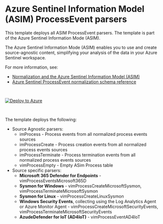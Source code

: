 # Azure Sentinel Information Model (ASIM) ProcessEvent parsers 

This template deploys all ASIM ProcessEvent parsers. The template is part of the Azure Sentinel Information Mode (ASIM).

The Azure Sentinel Information Mode (ASIM) enables you to use and create source-agnostic content, simplifying your analysis of the data in your Azure Sentinel workspace.

For more information, see:

- [Normalization and the Azure Sentinel Information Model (ASIM)](https://aka.ms/AzSentinelNormalization)
- [Azure Sentinel ProcessEvent normalization schema reference](https://aka.ms/AzSentinelProcessEventDoc)

<br>

[![Deploy to Azure](https://aka.ms/deploytoazurebutton)](https://aka.ms/AzSentinelProcessEventARM)

<br>

The template deploys the following:
* Source Agnostic parsers:
  * imProcess - Process events from all normalized process events sources
  * imProcessCreate - Process creation events from all normalized process events sources
  * imProcessTerminate - Process termination events from all normalized process events sources
  * vimProcessEmpty - Empty ASim Process table
* Source specific parsers:
  * **Microsoft 365 Defender for Endpoints** - vimProcessEventsMicrosoft365D
  * **Sysmon for Windows** - vimProcessCreateMicrosoftSysmon, vimProcessTerminateMicrosoftSysmon 
  * **Sysmon for Linux** - vimProcessCreateLinuxSysmon
  * **Windows Security Events**, collecting using the Log Analytics Agent or Azure Monitor Agent - vimProcessCreateMicrosoftSecurityEvents, vimProcessTerminateMicrosoftSecurityEvents
  * **AzudeDefender for IoT (AD4IoT)** - vimProcessEventAD4IoT  

<br>

